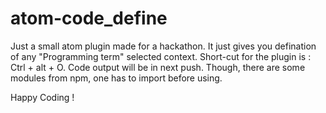 # atom-code_define

Just a small atom plugin made for a hackathon. It just gives you defination of any "Programming term" selected context.
Short-cut for the plugin is : Ctrl + alt + O. Code output will be in next push.
Though, there are some modules from npm, one has to import before using. 

Happy Coding !
